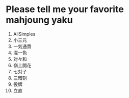 # Please tell me your favorite mahjoung yaku
1. AllSimples
2. 小三元
3. 一気通貫
4. 混一色
5. 対々和
6. 嶺上開花
7. 七対子
8. 三暗刻
9. 役牌
10. 立直

